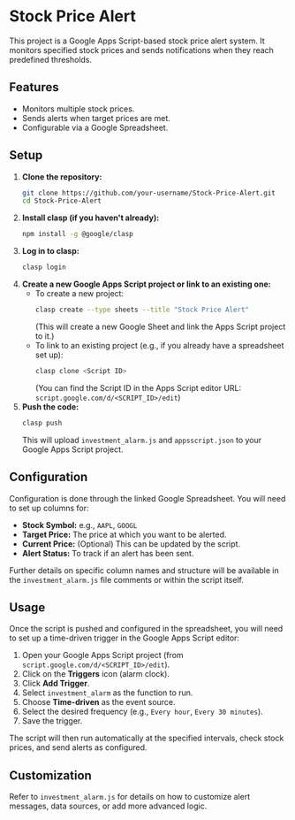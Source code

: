 # Stock Price Alert

This project is a Google Apps Script-based stock price alert system. It monitors specified stock prices and sends notifications when they reach predefined thresholds.

## Features

*   Monitors multiple stock prices.
*   Sends alerts when target prices are met.
*   Configurable via a Google Spreadsheet.

## Setup

1.  **Clone the repository:**
    ```bash
    git clone https://github.com/your-username/Stock-Price-Alert.git
    cd Stock-Price-Alert
    ```
2.  **Install clasp (if you haven't already):**
    ```bash
    npm install -g @google/clasp
    ```
3.  **Log in to clasp:**
    ```bash
    clasp login
    ```
4.  **Create a new Google Apps Script project or link to an existing one:**
    *   To create a new project:
        ```bash
        clasp create --type sheets --title "Stock Price Alert"
        ```
        (This will create a new Google Sheet and link the Apps Script project to it.)
    *   To link to an existing project (e.g., if you already have a spreadsheet set up):
        ```bash
        clasp clone <Script ID>
        ```
        (You can find the Script ID in the Apps Script editor URL: `script.google.com/d/<SCRIPT_ID>/edit`)
5.  **Push the code:**
    ```bash
    clasp push
    ```
    This will upload `investment_alarm.js` and `appsscript.json` to your Google Apps Script project.

## Configuration

Configuration is done through the linked Google Spreadsheet. You will need to set up columns for:

*   **Stock Symbol:** e.g., `AAPL`, `GOOGL`
*   **Target Price:** The price at which you want to be alerted.
*   **Current Price:** (Optional) This can be updated by the script.
*   **Alert Status:** To track if an alert has been sent.

Further details on specific column names and structure will be available in the `investment_alarm.js` file comments or within the script itself.

## Usage

Once the script is pushed and configured in the spreadsheet, you will need to set up a time-driven trigger in the Google Apps Script editor:

1.  Open your Google Apps Script project (from `script.google.com/d/<SCRIPT_ID>/edit`).
2.  Click on the **Triggers** icon (alarm clock).
3.  Click **Add Trigger**.
4.  Select `investment_alarm` as the function to run.
5.  Choose **Time-driven** as the event source.
6.  Select the desired frequency (e.g., `Every hour`, `Every 30 minutes`).
7.  Save the trigger.

The script will then run automatically at the specified intervals, check stock prices, and send alerts as configured.

## Customization

Refer to `investment_alarm.js` for details on how to customize alert messages, data sources, or add more advanced logic.